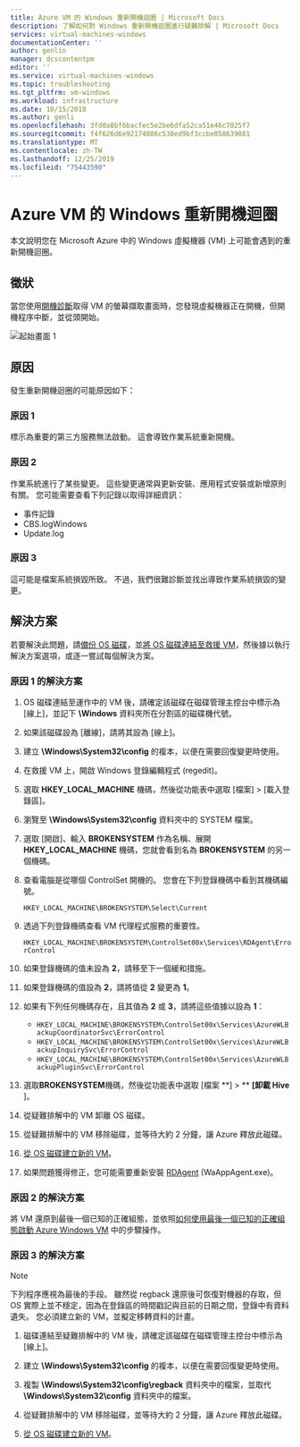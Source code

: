 ```yaml
---
title: Azure VM 的 Windows 重新開機迴圈 | Microsoft Docs
description: 了解如何對 Windows 重新開機迴圈進行疑難排解 | Microsoft Docs
services: virtual-machines-windows
documentationCenter: ''
author: genlin
manager: dcscontentpm
editor: ''
ms.service: virtual-machines-windows
ms.topic: troubleshooting
ms.tgt_pltfrm: vm-windows
ms.workload: infrastructure
ms.date: 10/15/2018
ms.author: genli
ms.openlocfilehash: 3fd0a8bf6bacfec5e2be6dfa52ca51e46c7025f7
ms.sourcegitcommit: f4f626d6e92174086c530ed9bf3ccbe058639081
ms.translationtype: MT
ms.contentlocale: zh-TW
ms.lasthandoff: 12/25/2019
ms.locfileid: "75443590"
---
```

# <a name="windows-reboot-loop-on-an-azure-vm"></a>Azure VM 的 Windows 重新開機迴圈
本文說明您在 Microsoft Azure 中的 Windows 虛擬機器 (VM) 上可能會遇到的重新開機迴圈。

## <a name="symptom"></a>徵狀

當您使用[開機診斷](./boot-diagnostics.md)取得 VM 的螢幕擷取畫面時，您發現虛擬機器正在開機，但開機程序中斷，並從頭開始。

![起始畫面 1](./media/troubleshoot-reboot-loop/start-screen-1.png)

## <a name="cause"></a>原因

發生重新開機迴圈的可能原因如下：

### <a name="cause-1"></a>原因 1

標示為重要的第三方服務無法啟動。 這會導致作業系統重新開機。

### <a name="cause-2"></a>原因 2

作業系統進行了某些變更。 這些變更通常與更新安裝、應用程式安裝或新增原則有關。 您可能需要查看下列記錄以取得詳細資訊：

- 事件記錄
- CBS.logWindows
- Update.log

### <a name="cause-3"></a>原因 3

這可能是檔案系統損毀所致。 不過，我們很難診斷並找出導致作業系統損毀的變更。

## <a name="solution"></a>解決方案

若要解決此問題，請[備份 OS 磁碟](../windows/snapshot-copy-managed-disk.md)，並[將 OS 磁碟連結至救援 VM](../windows/troubleshoot-recovery-disks-portal.md)，然後據以執行解決方案選項，或逐一嘗試每個解決方案。

### <a name="solution-for-cause-1"></a>原因 1 的解決方案

1. OS 磁碟連結至運作中的 VM 後，請確定該磁碟在磁碟管理主控台中標示為 [線上]，並記下 **\Windows** 資料夾所在分割區的磁碟機代號。

2. 如果該磁碟設為 [離線]，請將其設為 [線上]。

3. 建立 **\Windows\System32\config** 的複本，以便在需要回復變更時使用。

4. 在救援 VM 上，開啟 Windows 登錄編輯程式 (regedit)。

5. 選取 **HKEY_LOCAL_MACHINE** 機碼，然後從功能表中選取 [檔案] > [載入登錄區]。

6. 瀏覽至 **\Windows\System32\config** 資料夾中的 SYSTEM 檔案。

7. 選取 [開啟]、輸入 **BROKENSYSTEM** 作為名稱、展開 **HKEY_LOCAL_MACHINE** 機碼，您就會看到名為 **BROKENSYSTEM** 的另一個機碼。

8. 查看電腦是從哪個 ControlSet 開機的。 您會在下列登錄機碼中看到其機碼編號。

    `HKEY_LOCAL_MACHINE\BROKENSYSTEM\Select\Current`

9. 透過下列登錄機碼查看 VM 代理程式服務的重要性。

    `HKEY_LOCAL_MACHINE\BROKENSYSTEM\ControlSet00x\Services\RDAgent\ErrorControl`

10. 如果登錄機碼的值未設為 **2**，請移至下一個緩和措施。

11. 如果登錄機碼的值設為 **2**，請將值從 **2** 變更為 **1**。

12. 如果有下列任何機碼存在，且其值為 **2** 或 **3**，請將這些值據以設為 **1**：

    - `HKEY_LOCAL_MACHINE\BROKENSYSTEM\ControlSet00x\Services\AzureWLBackupCoordinatorSvc\ErrorControl`
    - `HKEY_LOCAL_MACHINE\BROKENSYSTEM\ControlSet00x\Services\AzureWLBackupInquirySvc\ErrorControl`
    - `HKEY_LOCAL_MACHINE\BROKENSYSTEM\ControlSet00x\Services\AzureWLBackupPluginSvc\ErrorControl`

13. 選取**BROKENSYSTEM**機碼，然後從功能表中選取 [檔案 **] > ** **[卸載 Hive** ]。

14. 從疑難排解中的 VM 卸離 OS 磁碟。

15. 從疑難排解中的 VM 移除磁碟，並等待大約 2 分鐘，讓 Azure 釋放此磁碟。

16. [從 OS 磁碟建立新的 VM](../windows/create-vm-specialized.md)。

17. 如果問題獲得修正，您可能需要重新安裝 [RDAgent](https://blogs.msdn.microsoft.com/mast/2014/04/07/install-the-vm-agent-on-an-existing-azure-vm/) (WaAppAgent.exe)。

### <a name="solution-for-cause-2"></a>原因 2 的解決方案

將 VM 還原到最後一個已知的正確組態，並依照[如何使用最後一個已知的正確組態啟動 Azure Windows VM](https://support.microsoft.com/help/4016731/) 中的步驟操作。

### <a name="solution-for-cause-3"></a>原因 3 的解決方案
>[!NOTE]
>下列程序應視為最後的手段。 雖然從 regback 還原後可恢復對機器的存取，但 OS 實際上並不穩定，因為在登錄區的時間戳記與目前的日期之間，登錄中有資料遺失。 您必須建立新的 VM，並擬定移轉資料的計畫。

1. 磁碟連結至疑難排解中的 VM 後，請確定該磁碟在磁碟管理主控台中標示為 [線上]。

2. 建立 **\Windows\System32\config** 的複本，以便在需要回復變更時使用。

3. 複製 **\Windows\System32\config\regback** 資料夾中的檔案，並取代 **\Windows\System32\config** 資料夾中的檔案。

4. 從疑難排解中的 VM 移除磁碟，並等待大約 2 分鐘，讓 Azure 釋放此磁碟。

5. [從 OS 磁碟建立新的 VM](../windows/create-vm-specialized.md)。



